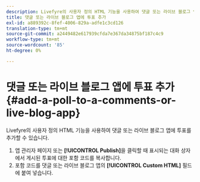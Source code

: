 ```yaml
---
description: Livefyre의 사용자 정의 HTML 기능을 사용하여 댓글 또는 라이브 블로그 앱에 투표를 추가할 수 있습니다.
title: 댓글 또는 라이브 블로그 앱에 투표 추가
exl-id: a889392c-8fef-4006-829a-adfe1c3cd126
translation-type: tm+mt
source-git-commit: a2449482e617939cfda7e367da34875bf187c4c9
workflow-type: tm+mt
source-wordcount: '85'
ht-degree: 0%

---
```


# 댓글 또는 라이브 블로그 앱에 투표 추가{#add-a-poll-to-a-comments-or-live-blog-app}

Livefyre의 사용자 정의 HTML 기능을 사용하여 댓글 또는 라이브 블로그 앱에 투표를 추가할 수 있습니다.

1. 앱 관리자 페이지 또는 **[!UICONTROL Publish]**&#x200B;을 클릭할 때 표시되는 대화 상자에서 게시된 투표에 대한 포함 코드를 복사합니다.
1. 포함 코드를 댓글 또는 라이브 블로그 앱의 **[!UICONTROL Custom HTML]** 필드에 붙여 넣습니다.
